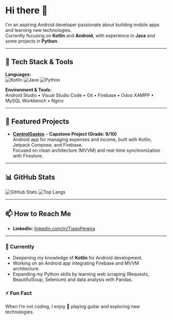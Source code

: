 # Hi there 👋

<!--🌱 I’m currently learning Kotlin for developing Android Apps

🔭 I’m currently working on an Android App

💬 Ask me about Java code and some stuffs about python-->

I'm an aspiring Android developer passionate about building mobile apps and learning new technologies.  
Currently focusing on **Kotlin** and **Android**, with experience in **Java** and some projects in **Python**.

---

## 🚀 Tech Stack & Tools
**Languages:**  
![Kotlin](https://img.shields.io/badge/Kotlin-0095D5?logo=kotlin&logoColor=white)
![Java](https://img.shields.io/badge/Java-007396?logo=java&logoColor=white)
![Python](https://img.shields.io/badge/Python-3776AB?logo=python&logoColor=white)

**Environment & Tools:**  
Android Studio • Visual Studio Code • Git • Firebase • Odoo
XAMPP • MySQL Workbench • Nginx

---

## 📱 Featured Projects
- **[ControlGastos](https://github.com/Agoit-Dev/app_gastos)** – **Capstone Project (Grade: 9/10)**  
  Android app for managing expenses and income, built with Kotlin, Jetpack Compose, and Firebase.  
  Focused on clean architecture (MVVM) and real-time synchronization with Firestore.

<!--- **[Odoo Training Module](https://github.com/YOUR_USERNAME/odoo-training)**  
  Custom module for training course management in Odoo 18.-->

---

## 📊 GitHub Stats
![GitHub Stats](https://github-readme-stats.vercel.app/api?username=YOUR_USERNAME&show_icons=true&theme=tokyonight)
![Top Langs](https://github-readme-stats.vercel.app/api/top-langs/?username=YOUR_USERNAME&layout=compact&theme=tokyonight)

---

## 📫 How to Reach Me
- **LinkedIn:** [linkedin.com/in/TiagoPereira](https://www.linkedin.com/in/tiago-pereira-de-jesus-0194261b4/)  

---

### 🌱 Currently
- Deepening my knowledge of **Kotlin** for Android development.  
- Working on an Android app integrating Firebase and MVVM architecture.
- Expanding my Python skills by learning web scraping (Requests, BeautifulSoup, Selenium) and data analysis with Pandas.

### ⚡ Fun Fact
When I’m not coding, I enjoy 🎸 playing guitar and exploring new technologies.
